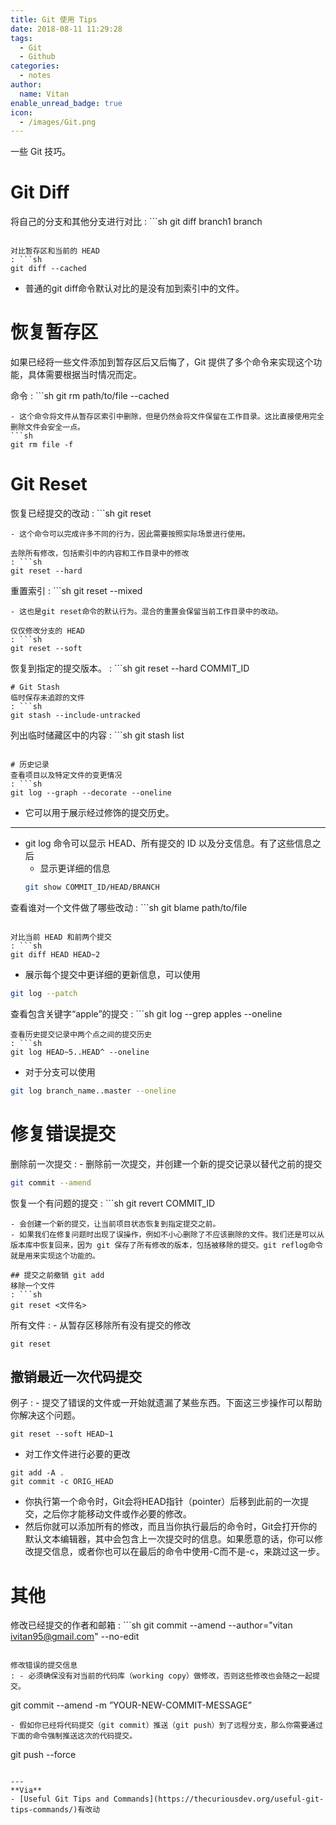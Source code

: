 ```yaml
---
title: Git 使用 Tips
date: 2018-08-11 11:29:28
tags:
  - Git
  - Github
categories:
  - notes
author:
  name: Vitan
enable_unread_badge: true
icon:
  - /images/Git.png
---
```

一些 Git 技巧。

# Git Diff
将自己的分支和其他分支进行对比
: ```sh
git diff branch1 branch
  ```

对比暂存区和当前的 HEAD
: ```sh
git diff --cached
  ```
  - 普通的git diff命令默认对比的是没有加到索引中的文件。

# 恢复暂存区
如果已经将一些文件添加到暂存区后又后悔了，Git 提供了多个命令来实现这个功能，具体需要根据当时情况而定。

命令
: ```sh
  git rm path/to/file --cached
  ```
  - 这个命令将文件从暂存区索引中删除，但是仍然会将文件保留在工作目录。这比直接使用完全删除文件会安全一点。
  ```sh
  git rm file -f
  ```
# Git Reset
恢复已经提交的改动
: ```sh
git reset
  ```
  - 这个命令可以完成许多不同的行为，因此需要按照实际场景进行使用。

去除所有修改，包括索引中的内容和工作目录中的修改
: ```sh
git reset --hard
  ```
重置索引
: ```sh
git reset --mixed
  ```
  - 这也是git reset命令的默认行为。混合的重置会保留当前工作目录中的改动。

仅仅修改分支的 HEAD
: ```sh
git reset --soft
  ```

恢复到指定的提交版本。
: ```sh
git reset --hard COMMIT_ID
  ```
# Git Stash
临时保存未追踪的文件
: ```sh
git stash --include-untracked
  ```
列出临时储藏区中的内容
: ```sh
git stash list
  ```

# 历史记录
查看项目以及特定文件的变更情况
: ```sh
git log --graph --decorate --oneline
  ```
  - 它可以用于展示经过修饰的提交历史。

  ---
  - git log 命令可以显示 HEAD、所有提交的 ID 以及分支信息。有了这些信息之后
    - 显示更详细的信息
    ```sh
    git show COMMIT_ID/HEAD/BRANCH
    ```

查看谁对一个文件做了哪些改动
: ```sh
git blame path/to/file
  ```

对比当前 HEAD 和前两个提交
: ```sh
git diff HEAD HEAD~2
  ```
  - 展示每个提交中更详细的更新信息，可以使用
  ```sh
  git log --patch
  ```

查看包含关键字“apple”的提交
: ```sh
git log --grep apples --oneline
  ```
查看历史提交记录中两个点之间的提交历史
: ```sh
git log HEAD~5..HEAD^ --oneline
  ```
  - 对于分支可以使用
  ```sh
  git log branch_name..master --oneline
  ```
# 修复错误提交
删除前一次提交
: - 删除前一次提交，并创建一个新的提交记录以替代之前的提交
  ```sh
  git commit --amend
  ```

恢复一个有问题的提交
: ```sh
git revert COMMIT_ID
  ```
  - 会创建一个新的提交，让当前项目状态恢复到指定提交之前。
  - 如果我们在修复问题时出现了误操作，例如不小心删除了不应该删除的文件。我们还是可以从版本库中恢复回来，因为 git 保存了所有修改的版本，包括被移除的提交。git reflog命令就是用来实现这个功能的。

## 提交之前撤销 git add
移除一个文件
: ```sh
git reset <文件名>
  ```
所有文件
: - 从暂存区移除所有没有提交的修改
  ```
  git reset
  ```
## 撤销最近一次代码提交
例子
: - 提交了错误的文件或一开始就遗漏了某些东西。下面这三步操作可以帮助你解决这个问题。
  ```
  git reset --soft HEAD~1
  ```
  - 对工作文件进行必要的更改
  ```
  git add -A .
  git commit -c ORIG_HEAD
  ```
  - 你执行第一个命令时，Git会将HEAD指针（pointer）后移到此前的一次提交，之后你才能移动文件或作必要的修改。
  - 然后你就可以添加所有的修改，而且当你执行最后的命令时，Git会打开你的默认文本编辑器，其中会包含上一次提交时的信息。如果愿意的话，你可以修改提交信息，或者你也可以在最后的命令中使用-C而不是-c，来跳过这一步。
# 其他
修改已经提交的作者和邮箱
: ```sh
git commit --amend --author="vitan <ivitan95@gmail.com>" --no-edit
  ```

修改错误的提交信息
: - 必须确保没有对当前的代码库（working copy）做修改，否则这些修改也会随之一起提交。
  ```
  git commit --amend -m ”YOUR-NEW-COMMIT-MESSAGE”
  ```
  - 假如你已经将代码提交（git commit）推送（git push）到了远程分支，那么你需要通过下面的命令强制推送这次的代码提交。
  ```
  git push <remote> <branch> --force
  ```

---
**Via**
- [Useful Git Tips and Commands](https://thecuriousdev.org/useful-git-tips-commands/)有改动
